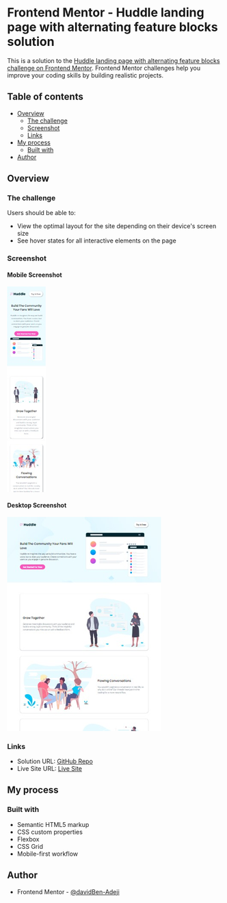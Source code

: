 # Frontend Mentor - Huddle landing page with alternating feature blocks solution

This is a solution to the [Huddle landing page with alternating feature blocks challenge on Frontend Mentor](https://www.frontendmentor.io/challenges/huddle-landing-page-with-alternating-feature-blocks-5ca5f5981e82137ec91a5100). Frontend Mentor challenges help you improve your coding skills by building realistic projects. 

## Table of contents

- [Overview](#overview)
  - [The challenge](#the-challenge)
  - [Screenshot](#screenshot)
  - [Links](#links)
- [My process](#my-process)
  - [Built with](#built-with)
- [Author](#author)


## Overview

### The challenge

Users should be able to:

- View the optimal layout for the site depending on their device's screen size
- See hover states for all interactive elements on the page

### Screenshot

#### Mobile Screenshot
![Mobile Screenshot](./images/mobile-screenshot.jfif)

#### Desktop Screenshot
![Desktop Screenshot](./images/desktop-screenshot.jfif)

### Links

- Solution URL: [GitHub Repo](https://github.com/davidBen-Adeji/frontend-mentor/tree/main/huddle_landing_page_with_alternating_feature_blocks)
- Live Site URL: [Live Site](https://astounding-dango-ef02a1.netlify.app/)

## My process

### Built with

- Semantic HTML5 markup
- CSS custom properties
- Flexbox
- CSS Grid
- Mobile-first workflow


## Author

- Frontend Mentor - [@davidBen-Adeji](https://www.frontendmentor.io/profile/davidBen-Adeji)